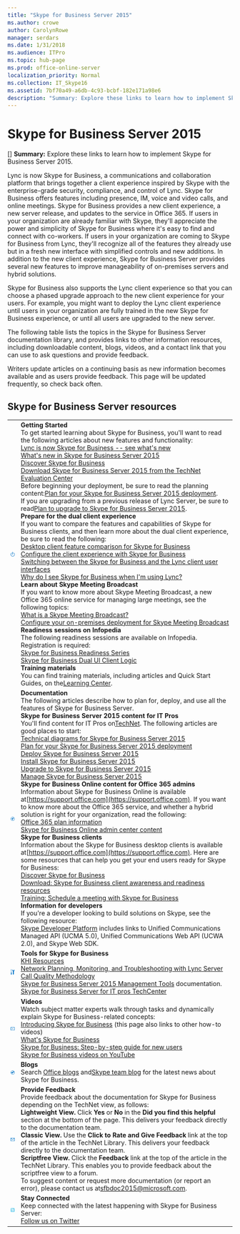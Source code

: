 ```yaml
---
title: "Skype for Business Server 2015"
ms.author: crowe
author: CarolynRowe
manager: serdars
ms.date: 1/31/2018
ms.audience: ITPro
ms.topic: hub-page
ms.prod: office-online-server
localization_priority: Normal
ms.collection: IT_Skype16
ms.assetid: 7bf70a49-a6db-4c93-bcbf-182e171a98e6
description: "Summary: Explore these links to learn how to implement Skype for Business Server 2015."
---
```


# Skype for Business Server 2015
[]
 **Summary:** Explore these links to learn how to implement Skype for Business Server 2015.
  
Lync is now Skype for Business, a communications and collaboration platform that brings together a client experience inspired by Skype with the enterprise-grade security, compliance, and control of Lync. Skype for Business offers features including presence, IM, voice and video calls, and online meetings. Skype for Business provides a new client experience, a new server release, and updates to the service in Office 365. If users in your organization are already familiar with Skype, they'll appreciate the power and simplicity of Skype for Business where it's easy to find and connect with co-workers. If users in your organization are coming to Skype for Business from Lync, they'll recognize all of the features they already use but in a fresh new interface with simplified controls and new additions. In addition to the new client experience, Skype for Business Server provides several new features to improve manageability of on-premises servers and hybrid solutions.
  
Skype for Business also supports the Lync client experience so that you can choose a phased upgrade approach to the new client experience for your users. For example, you might want to deploy the Lync client experience until users in your organization are fully trained in the new Skype for Business experience, or until all users are upgraded to the new server. 
  
The following table lists the topics in the Skype for Business Server documentation library, and provides links to other information resources, including downloadable content, blogs, videos, and a contact link that you can use to ask questions and provide feedback.
  
Writers update articles on a continuing basis as new information becomes available and as users provide feedback. This page will be updated frequently, so check back often.
## Skype for Business Server resources

|||
|:-----|:-----|
|![Icon for Getting Started](media/4b07cd9f-fc5e-42cb-8f1c-8d043117b001.png)|**Getting Started** <br/>  To get started learning about Skype for Business, you'll want to read the following articles about new features and functionality: <br/> [Lync is now Skype for Business -- see what's new](https://go.microsoft.com/fwlink/p/?LinkId=529022) <br/> [What's new in Skype for Business Server 2015](what-s-new-in-skype-for-business-server.md) <br/> [Discover Skype for Business](https://go.microsoft.com/fwlink/p/?LinkId=528686) <br/> [Download Skype for Business Server 2015 from the TechNet Evaluation Center](https://www.microsoft.com/evalcenter/evaluate-skype-for-business-server) <br/>  Before beginning your deployment, be sure to read the planning content:[Plan for your Skype for Business Server 2015 deployment](plan-your-deployment/plan-your-deployment.md).  <br/>  If you are upgrading from a previous release of Lync Server, be sure to read[Plan to upgrade to Skype for Business Server 2015](plan-your-deployment/upgrade.md).  <br/> **Prepare for the dual client experience** <br/>  If you want to compare the features and capabilities of Skype for Business clients, and then learn more about the dual client experience, be sure to read the following: <br/> [Desktop client feature comparison for Skype for Business](plan-your-deployment/clients-and-devices/desktop-feature-comparison.md) <br/> [Configure the client experience with Skype for Business](deploy-1/deploy-clients/configure-the-client-experience.md) <br/> [Switching between the Skype for Business and the Lync client user interfaces](https://aka.ms/SfBOUI) <br/> [Why do I see Skype for Business when I'm using Lync?](https://go.microsoft.com/fwlink/?LinkID=544712) <br/> **Learn about Skype Meeting Broadcast** <br/>  If you want to know more about Skype Meeting Broadcast, a new Office 365 online service for managing large meetings, see the following topics: <br/> [What is a Skype Meeting Broadcast?](https://go.microsoft.com/fwlink/?LinkId=617071) <br/> [Configure your on-premises deployment for Skype Meeting Broadcast](deploy-1/configure-skype-meeting-broadcast.md) <br/> **Readiness sessions on Infopedia** <br/>  The following readiness sessions are available on Infopedia. Registration is required: <br/> [Skype for Business Readiness Series](https://aka.ms/sfbreadiness) <br/> [Skype for Business Dual UI Client Logic](https://aka.ms/SfBUIReadiness) <br/> **Training materials** <br/>  You can find training materials, including articles and Quick Start Guides, on the[Learning Center](https://support.office.com/en-us/article/Discover-Skype-for-Business-8a3491a3-c095-4718-80cf-cbbe4afe4eba?ui=en-US&amp;rs=en-US&amp;ad=US).  <br/> |
|![Icon for documentation](media/e4c786ef-1fff-4512-87c5-748543c60222.png)|**Documentation** <br/>  The following articles describe how to plan for, deploy, and use all the features of Skype for Business Server. <br/> **Skype for Business Server 2015 content for IT Pros** <br/>  You'll find content for IT Pros on[TechNet](https://technet.microsoft.com/en-US/). The following articles are good places to start:  <br/> [Technical diagrams for Skype for Business Server 2015](technical-diagrams.md) <br/> [Plan for your Skype for Business Server 2015 deployment](plan-your-deployment/plan-your-deployment.md) <br/> [Deploy Skype for Business Server 2015](deploy-1/deploy-1.md) <br/> [Install Skype for Business Server 2015](deploy-1/install-0/install-0.md) <br/> [Upgrade to Skype for Business Server 2015](deploy-1/upgrade-to-skype-for-business-server.md) <br/> [Manage Skype for Business Server 2015](manage/manage.md) <br/> **Skype for Business Online content for Office 365 admins** <br/>  Information about Skype for Business Online is available at[https://support.office.com](https://support.office.com). If you want to know more about the Office 365 service, and whether a hybrid solution is right for your organization, read the following:  <br/> [Office 365 plan information](https://go.microsoft.com/fwlink/p/?LinkID=532795) <br/> [Skype for Business Online admin center content](https://go.microsoft.com/fwlink/p/?LinkId=544863) <br/> **Skype for Business clients** <br/>  Information about the Skype for Business desktop clients is available at[https://support.office.com](https://support.office.com). Here are some resources that can help you get your end users ready for Skype for Business:  <br/> [Discover Skype for Business](https://go.microsoft.com/fwlink/p/?LinkId=528686) <br/> [Download: Skype for Business client awareness and readiness resources](https://go.microsoft.com/fwlink/p/?LinkId=529159) <br/> [Training: Schedule a meeting with Skype for Business](https://go.microsoft.com/fwlink/p/?LinkId=544864) <br/> **Information for developers** <br/>  If you're a developer looking to build solutions on Skype, see the following resource: <br/> [Skype Developer Platform](https://go.microsoft.com/fwlink/p/?LinkId=544869) includes links to Unified Communications Managed API (UCMA 5.0), Unified Communications Web API (UCWA 2.0), and Skype Web SDK. <br/> |
|![Tools Icon](media/9e377182-4949-41a6-ae66-b7613275dabf.png)|**Tools for Skype for Business** <br/> [KHI Resources](https://go.microsoft.com/fwlink/?LinkId=534843) <br/> [Network Planning, Monitoring, and Troubleshooting with Lync Server ](https://www.microsoft.com/en-us/download/details.aspx?id=39084) <br/> [Call Quality Methodology](https://go.microsoft.com/fwlink/p/?LinkId=615208) <br/> [Skype for Business Server 2015 Management Tools](management-tools/management-tools.md) documentation. <br/> [Skype for Business Server for IT pros TechCenter](https://go.microsoft.com/fwlink/p/?LinkId=527960) <br/> |
|![Icon for videos](media/34710c34-64d1-4cfd-bf70-5ea726934672.png)|**Videos** <br/>  Watch subject matter experts walk through tasks and dynamically explain Skype for Business-related concepts: <br/> [Introducing Skype for Business](http://go.microsoft.com/fwlink/?LinkID=544819) (this page also links to other how-to videos) <br/> [What's Skype for Business](http://go.microsoft.com/fwlink/p/?LinkID=532793) <br/> [Skype for Business: Step-by-step guide for new users](http://aka.ms/Skype4Bsteps) <br/> [Skype for Business videos on YouTube](http://go.microsoft.com/fwlink/p/?LinkId=544872) <br/> |
|![Icon for blogs](media/2baa5622-c223-46ed-a74b-7e9f2421fba6.png)|**Blogs** <br/> Search [Office blogs](https://go.microsoft.com/fwlink/p/?LinkId=528899) and[Skype team blog](https://go.microsoft.com/fwlink/p/?LinkId=532818) for the latest news about Skype for Business. <br/> |
|![Icon for providing feedback](media/8000be63-71ae-4c12-b196-b38514edf7bc.png)|**Provide Feedback** <br/>  Provide feedback about the documentation for Skype for Business depending on the TechNet view, as follows: <br/> **Lightweight View.** Click **Yes** or **No** in the **Did you find this helpful** section at the bottom of the page. This delivers your feedback directly to the documentation team. <br/> **Classic View.** Use the **Click to Rate and Give Feedback** link at the top of the article in the TechNet Library. This delivers your feedback directly to the documentation team. <br/> **Scriptfree View.** Click the **Feedback** link at the top of the article in the TechNet Library. This enables you to provide feedback about the scriptfree view to a forum. <br/>  To suggest content or request more documentation (or report an error), please contact us at[sfbdoc2015@microsoft.com](mailto:sfbdoc2015@microsoft.com).  <br/> |
|![Icon for Twitter](media/511013e9-3c47-4f2c-b736-9a5f83d22acb.png)|**Stay Connected** <br/> Keep connected with the latest happening with Skype for Business Server:  <br/> [Follow us on Twitter](https://twitter.com/SkypeBusiness) <br/> |
   


